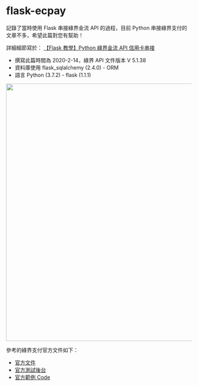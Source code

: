 # flask-ecpay

記錄了當時使用 Flask 串接綠界金流 API 的過程，目前 Python 串接綠界支付的文章不多，希望此篇對您有幫助！

詳細細節寫於：
[【Flask 教學】Python 綠界金流 API 信用卡串接](https://www.maxlist.xyz/2020/02/14/python-ecpay/)
* 撰寫此篇時間為 2020-2-14，綠界 API 文件版本 V 5.1.38 
* 資料庫使用 flask_sqlalchemy (2.4.0) - ORM 
* 語言 Python (3.7.2) - flask (1.1.1)

<img src="https://github.com/hsuanchi/flask-ecpay/blob/master/payment.png" width="700">

參考的綠界支付官方文件如下：

* [官方文件](https://www.ecpay.com.tw//Service/API_Dwnld#)
* [官方測試後台](https://vendor-stage.ecpay.com.tw/User/LogOn_Step1)
* [官方範例 Code](https://github.com/ECPay/ECPayAIO_Python/tree/master/sample)

